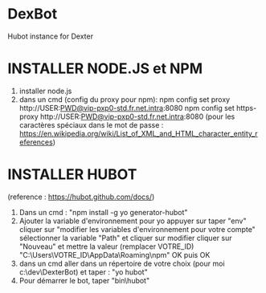 # DexBot

Hubot instance for Dexter


# INSTALLER NODE.JS et NPM

1.  installer node.js
2.  dans un cmd (config du proxy pour npm):
npm config set proxy http://USER:PWD@vip-pxp0-std.fr.net.intra:8080
npm config set https-proxy http://USER:PWD@vip-pxp0-std.fr.net.intra:8080
(pour les caractères spéciaux dans le mot de passe : https://en.wikipedia.org/wiki/List_of_XML_and_HTML_character_entity_references)

# INSTALLER HUBOT

(reference : https://hubot.github.com/docs/)

1.  Dans un cmd : "npm install -g yo generator-hubot"
2.  Ajouter la variable d'environnement pour yo
   appuyer sur <Win>
   taper "env"
   cliquer sur "modifier les variables d'environnement pour votre compte"
   sélectionner la variable "Path" et cliquer sur modifier
   cliquer sur "Nouveau" et mettre la valeur (remplacer VOTRE_ID) "C:\Users\VOTRE_ID\AppData\Roaming\npm"
   OK puis OK
3.  dans un cmd aller dans un répertoire de votre choix (pour moi c:\dev\DexterBot) et taper : "yo hubot"
4.  Pour démarrer le bot, taper "bin\hubot"
